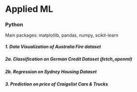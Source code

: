 # Applied ML

### Python 
Main packages: matplotlib, pandas, numpy, scikit-learn

##### 1. Data Visualization of Australia Fire dataset

##### 2a. Classification on German Credit Dataset (fetch_openml)

##### 2b. Regression on Sydney Housing Dataset

##### 3. Prediction on price of Craigslist Cars & Trucks 
